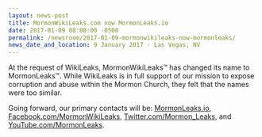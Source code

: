 ```yaml
---
layout: news-post
title: MormonWikiLeaks.com now MormonLeaks.io
date: 2017-01-09 08:00:00 -0500
permalink: /newsroom/2017-01-09-mormonwikileaks-now-mormonleaks/
news_date_and_location: 9 January 2017 - Las Vegas, NV
---
```

At the request of WikiLeaks, MormonWikiLeaks&trade; has changed its name to MormonLeaks&trade;. While WikiLeaks is in full support of our mission to expose corruption and abuse within the Mormon Church, they felt that the names were too similar.

Going forward, our primary contacts will be: [MormonLeaks.io](http://mormonleaks.io/), [Facebook.com/MormonWikiLeaks](https://facebook.com/MormonWikiLeaks), [Twitter.com/Mormon_Leaks](https://twitter.com/Mormon_Leaks), and [YouTube.com/MormonLeaks](https://youtube.com/MormonLeaks).